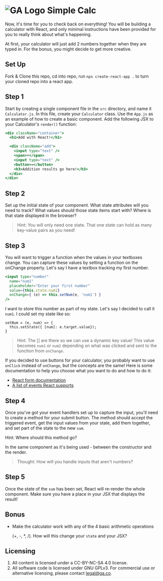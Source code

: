 # ![GA Logo](https://ga-dash.s3.amazonaws.com/production/assets/logo-9f88ae6c9c3871690e33280fcf557f33.png) Simple Calc

Now, it's time for you to check back on everything! You will be building a calculator with React, and only minimal instructions have been provided for you to really think about what's happening.

At first, your calculator will just add 2 numbers together when they are typed in. For the bonus, you might decide to get more creative.

## Set Up

Fork & Clone this repo, cd into repo, run `npx create-react-app .` to turn your cloned repo into a react app.

## Step 1

Start by creating a single component file in the `src` directory, and name it `Calculator.js`. In this file, create your `Calculator` class. Use the `App.js` as an example of how to create a basic component. Add the following JSX to your Calculator's `render()` function:

```jsx
<div className="container">
  <h1>Add with React!</h1>

  <div className="add">
    <input type="text" />
    <span>+</span>
    <input type="text" />
    <button>=</button>
    <h3>Addition results go here!</h3>
  </div>
</div>
```

## Step 2

Set up the initial state of your component. What state attributes will you need to track? What values should those state items start with? Where is that state displayed in the browser?

> Hint: You will only need one state. That one state can hold as many key-value pairs as you need!

## Step 3

You will want to trigger a function when the values in your textboxes change. You can capture these values by setting a function on the onChange property. Let's say I have a textbox tracking my first number.

```jsx
<input type="number"
  name="num1"
  placeholder="Enter your first number"
  value={this.state.num1}
  onChange={ (e) => this.setNum(e, 'num1') }
/>
```

I want to store this number as part of my state. Let's say I decided to call it `num1`. I could set my state like so:

```text
setNum = (e, num) => {
  this.setState({ [num]: e.target.value});
}
```

> Hint: The \[\] are there so we can use a dynamic key value! This value becomes `num1` or `num2` depending on what was clicked and sent to the function from `onChange`.

If you decided to use buttons for your calculator, you probably want to use `onClick` instead of `onChange`, but the concepts are the same! Here is some documentation to help you choose what you want to do and how to do it:

* [React form documentation](https://facebook.github.io/react/docs/forms.html)
* [A list of events React supports](https://facebook.github.io/react/docs/events.html#supported-events)

## Step 4

Once you've got your event handlers set up to capture the input, you'll need to create a method for your submit button. The method should accept the triggered event, get the input values from your state, add them together, and set part of the state to the new `sum`.

Hint: Where should this method go?

In the same component as it's being used - between the constructor and the render.

> Thought: How will you handle inputs that aren't numbers?

## Step 5

Once the state of the `sum` has been set, React will re-render the whole component. Make sure you have a place in your JSX that displays the result!

## Bonus

* Make the calculator work with any of the 4 basic arithmetic operations

  \(+, -, \*, /\). How will this change your `state` and your JSX?

## Licensing
1. All content is licensed under a CC-BY-NC-SA 4.0 license.
2. All software code is licensed under GNU GPLv3. For commercial use or alternative licensing, please contact legal@ga.co.
